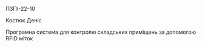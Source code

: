 ПЗПІ-22-10

Костюк Деніс

Програмна система для контролю складських приміщень за допомогою RFID міток
